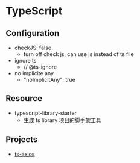 # TypeScript

## Configuration

- checkJS: false
  - turn off check js, can use js instead of ts file
- ignore ts
  - // @ts-ignore
- no implicite any
  - "noImplicitAny": true

## Resource

- typescript-library-starter
  - 生成 ts library 项目的脚手架工具

## Projects

- [ts-axios](https://github.com/aaronguostudio/ts-axios)

